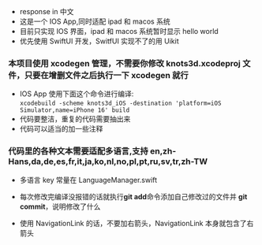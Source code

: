 - response in 中文
- 这是一个 IOS App,同时适配 ipad 和 macos 系统
- 目前只实现 IOS 界面，ipad 和 macos 系统暂时显示 hello world
- 优先使用 SwiftUI 开发，SwitfUI 实现不了的用 Uikit

### 本项目使用 xcodegen 管理，不需要你修改 knots3d.xcodeproj 文件，只要在增删文件之后执行一下 xcodegen 就行

- IOS App 使用下面这个命令进行编译: <br>
  `xcodebuild -scheme knots3d_iOS -destination 'platform=iOS Simulator,name=iPhone 16' build`
- 代码要整洁，重复的代码需要抽出来
- 代码可以适当的加一些注释

### 代码里的各种文本需要适配**多语言**,支持 en,zh-Hans,da,de,es,fr,it,ja,ko,nl,no,pl,pt,ru,sv,tr,zh-TW

- 多语言 key 常量在 LanguageManager.swift

- 每次修改完编译没报错的话就执行**git add**命令添加自己修改过的文件并 **git commit**，说明修改了什么
- 使用 NavigationLink 的话，不要加右箭头，NavigationLink 本身就包含了右箭头
